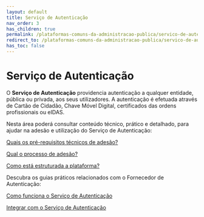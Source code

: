 ```yaml
---
layout: default
title: Serviço de Autenticação
nav_order: 3
has_children: true
permalink: /plataformas-comuns-da-administracao-publica/servico-de-autenticacao
redirect_to: /plataformas-comuns-da-administracao-publica/servico-de-autenticacao
has_toc: false
---
```




# Serviço de Autenticação

O **Serviço de Autenticação** providencia autenticação a qualquer entidade, pública ou privada, aos seus utilizadores. A autenticação é efetuada através de Cartão de Cidadão, Chave Móvel Digital, certificados das ordens profissionais ou eIDAS.

Nesta área poderá consultar conteúdo técnico, prático e detalhado, para ajudar na adesão e utilização do Serviço de Autenticação:

[Quais os pré-requisitos técnicos de adesão?](../../plataformas-comuns-da-administracao-publica/servico-de-autenticacao/quais-os-pre-requisitos-tecnicos-de-adesao.html)


[Qual o processo de adesão?](../../plataformas-comuns-da-administracao-publica/servico-de-autenticacao/qual-o-processo-de-adesao)

[Como está estruturada a plataforma?](../../plataformas-comuns-da-administracao-publica/servico-de-autenticacao/como-esta-estruturada-a-plataforma)

Descubra os guias práticos relacionados com o Fornecedor de Autenticação:

[Como funciona o Serviço de Autenticação](../../guias-praticos/como-funciona-o-servico-de-autenticacao/)

[Integrar com o Serviço de Autenticação](../../guias-praticos/integrar-com-o-servico-de-autenticacao/)
